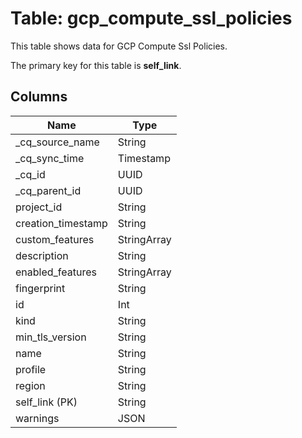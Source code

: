 # Table: gcp_compute_ssl_policies

This table shows data for GCP Compute Ssl Policies.

The primary key for this table is **self_link**.

## Columns

| Name          | Type          |
| ------------- | ------------- |
|_cq_source_name|String|
|_cq_sync_time|Timestamp|
|_cq_id|UUID|
|_cq_parent_id|UUID|
|project_id|String|
|creation_timestamp|String|
|custom_features|StringArray|
|description|String|
|enabled_features|StringArray|
|fingerprint|String|
|id|Int|
|kind|String|
|min_tls_version|String|
|name|String|
|profile|String|
|region|String|
|self_link (PK)|String|
|warnings|JSON|